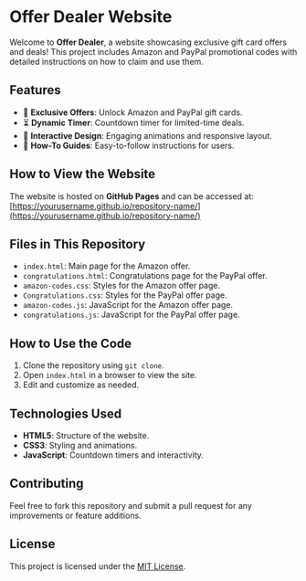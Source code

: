 # Offer Dealer Website

Welcome to **Offer Dealer**, a website showcasing exclusive gift card offers and deals! This project includes Amazon and PayPal promotional codes with detailed instructions on how to claim and use them.

## Features
- 🎁 **Exclusive Offers**: Unlock Amazon and PayPal gift cards.
- ⏳ **Dynamic Timer**: Countdown timer for limited-time deals.
- 🎨 **Interactive Design**: Engaging animations and responsive layout.
- 📄 **How-To Guides**: Easy-to-follow instructions for users.

## How to View the Website
The website is hosted on **GitHub Pages** and can be accessed at:
[https://yourusername.github.io/repository-name/](https://yourusername.github.io/repository-name/)

## Files in This Repository
- `index.html`: Main page for the Amazon offer.
- `congratulations.html`: Congratulations page for the PayPal offer.
- `amazon-codes.css`: Styles for the Amazon offer page.
- `Congratulations.css`: Styles for the PayPal offer page.
- `amazon-codes.js`: JavaScript for the Amazon offer page.
- `congratulations.js`: JavaScript for the PayPal offer page.

## How to Use the Code
1. Clone the repository using `git clone`.
2. Open `index.html` in a browser to view the site.
3. Edit and customize as needed.

## Technologies Used
- **HTML5**: Structure of the website.
- **CSS3**: Styling and animations.
- **JavaScript**: Countdown timers and interactivity.

## Contributing
Feel free to fork this repository and submit a pull request for any improvements or feature additions.

## License
This project is licensed under the [MIT License](LICENSE).
